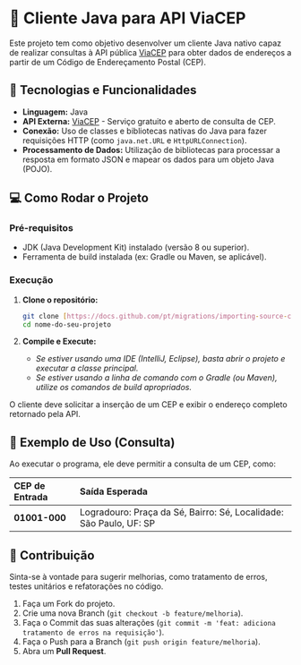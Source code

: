 # 📍 Cliente Java para API ViaCEP

Este projeto tem como objetivo desenvolver um cliente Java nativo capaz de realizar consultas à API pública [ViaCEP](https://viacep.com.br/) para obter dados de endereços a partir de um Código de Endereçamento Postal (CEP).

## 🚀 Tecnologias e Funcionalidades

* **Linguagem:** Java
* **API Externa:** [ViaCEP](https://viacep.com.br/) - Serviço gratuito e aberto de consulta de CEP.
* **Conexão:** Uso de classes e bibliotecas nativas do Java para fazer requisições HTTP (como `java.net.URL` e `HttpURLConnection`).
* **Processamento de Dados:** Utilização de bibliotecas para processar a resposta em formato JSON e mapear os dados para um objeto Java (POJO).

## 💻 Como Rodar o Projeto

### Pré-requisitos

* JDK (Java Development Kit) instalado (versão 8 ou superior).
* Ferramenta de build instalada (ex: Gradle ou Maven, se aplicável).

### Execução

1.  **Clone o repositório:**
    ```bash
    git clone [https://docs.github.com/pt/migrations/importing-source-code/using-the-command-line-to-import-source-code/adding-locally-hosted-code-to-github](https://docs.github.com/pt/migrations/importing-source-code/using-the-command-line-to-import-source-code/adding-locally-hosted-code-to-github)
    cd nome-do-seu-projeto
    ```

2.  **Compile e Execute:**
    * *Se estiver usando uma IDE (IntelliJ, Eclipse), basta abrir o projeto e executar a classe principal.*
    * *Se estiver usando a linha de comando com o Gradle (ou Maven), utilize os comandos de build apropriados.*

O cliente deve solicitar a inserção de um CEP e exibir o endereço completo retornado pela API.

## 🔑 Exemplo de Uso (Consulta)

Ao executar o programa, ele deve permitir a consulta de um CEP, como:

| CEP de Entrada | Saída Esperada |
| :--- | :--- |
| **01001-000** | Logradouro: Praça da Sé, Bairro: Sé, Localidade: São Paulo, UF: SP |

## 🤝 Contribuição

Sinta-se à vontade para sugerir melhorias, como tratamento de erros, testes unitários e refatorações no código.

1.  Faça um Fork do projeto.
2.  Crie uma nova Branch (`git checkout -b feature/melhoria`).
3.  Faça o Commit das suas alterações (`git commit -m 'feat: adiciona tratamento de erros na requisição'`).
4.  Faça o Push para a Branch (`git push origin feature/melhoria`).
5.  Abra um **Pull Request**.
